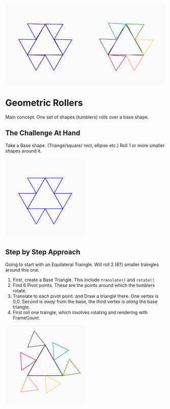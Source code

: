 <img src="images/mono_triangles.gif" width="250">
<img src="images/colored_triangles.gif" width="250">


# Geometric Rollers

Main concept: One set of shapes (tumblers) rolls over a base shape.

## The Challenge At Hand

Take a Base shape. (Triange/square/ rect, ellipse etc.)
Roll 1 or more smaller shapes around it.

<img src="images/mono1.png" width="250">


## Step by Step Approach
Going to start with an Equilateral Traingle. Will roll 2 (6?) smaller traingles around this one.
1. First, create a Base Triangle.
    This include `translate()` and `rotate()`
2. Find 6 Pivot points. These are the points around which the tumblers rotate.
3. Translate to each pivot point. and Draw a triangle there.
    One vertex is 0,0. Second is *away* from the base, the third vertex is *along* the base triangle.
4. First roll one traingle, which involves rotating and rendering with FrameCount.



<img src="images/col.png" width="250">

